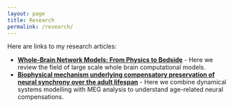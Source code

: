 ```yaml
---
layout: page
title: Research
permalink: /research/
---
```



Here are links to my research articles:

- [**Whole-Brain Network Models: From Physics to Bedside**](https://www.frontiersin.org/journals/computational-neuroscience/articles/10.3389/fncom.2022.866517/full) - Here we review the field of large scale whole brain computational models.
- [**Biophysical mechanism underlying compensatory preservation of neural synchrony over the adult lifespan**](https://www.nature.com/articles/s42003-022-03489-4) - Here we combine dynamical systems modelling with MEG analysis to understand age-related neural compensations.
